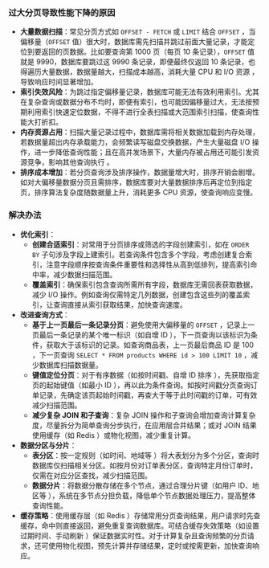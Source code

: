 ### 过大分页导致性能下降的原因

- **大量数据扫描**：常见分页方式如 `OFFSET - FETCH` 或 `LIMIT` 结合 `OFFSET` ，当偏移量（`OFFSET` 值）很大时，数据库需先扫描并跳过前面大量记录，才能定位到要返回的页数据。比如要查询第 1000 页（每页 10 条记录），`OFFSET` 值就是 9990，数据库要跳过这 9990 条记录，即便最终仅返回 10 条记录，也得遍历大量数据，数据量越大，扫描成本越高，消耗大量 CPU 和 I/O 资源 ，导致响应时间显著增加。
- **索引失效风险**：为跳过指定偏移量记录，数据库可能无法有效利用索引。尤其在复杂查询或数据分布不均时，即便有索引，也可能因偏移量过大，无法按预期利用索引快速定位数据，不得不进行全表扫描或大范围索引扫描，使查询性能大打折扣。
- **内存资源占用**：扫描大量记录过程中，数据库需将相关数据加载到内存处理，若数据量超出内存承载能力，会频繁读写磁盘交换数据，产生大量磁盘 I/O 操作，进一步降低查询性能；且在高并发场景下，大量内存被占用还可能引发资源竞争，影响其他查询执行 。
- **排序成本增加**：若分页查询涉及排序操作，数据量增大时，排序开销会剧增。如对大偏移量数据分页且需排序，数据库要对大量数据排序后再定位到指定页，排序算法复杂度随数据量上升，消耗更多 CPU 资源，使查询响应变慢。

### 解决办法

- **优化索引**：
    - **创建合适索引**：对常用于分页排序或筛选的字段创建索引，如在 `ORDER BY` 子句涉及字段上建索引。若查询条件包含多个字段，考虑创建复合索引，注意字段顺序按查询条件重要性和选择性从高到低排列，提高索引命中率，减少数据扫描范围。
    - **覆盖索引**：确保索引包含查询所需所有字段，数据库无需回表获取数据，减少 I/O 操作。例如查询仅需特定几列数据，创建包含这些列的覆盖索引，让查询直接从索引获取结果，加快查询速度。
- **改进查询方式**：
    - **基于上一页最后一条记录分页**：避免使用大偏移量的 `OFFSET` ，记录上一页最后一条记录的某个唯一标识（如自增 ID ），下一页查询以该标识为条件，获取大于该标识的记录。如查询商品表，上一页最后商品 ID 是 100 ，下一页查询 `SELECT * FROM products WHERE id > 100 LIMIT 10` ，减少数据库扫描数据量。
    - **键值定位分页**：对于有序数据（如按时间戳、自增 ID 排序 ），先获取指定页的起始键值（如最小 ID ），再以此为条件查询。如按时间戳分页查询订单记录，先确定该页起始时间戳，再查大于等于此时间戳的订单，可有效减少扫描范围。
    - **减少复杂 JOIN 和子查询**：复杂 JOIN 操作和子查询会增加查询计算复杂度，尽量拆分为简单查询分步执行，在应用层合并结果；或对 JOIN 结果使用缓存（如 Redis ）或物化视图，减少重复计算。
- **数据分区与分片**：
    - **表分区**：按一定规则（如时间、地域等 ）将大表划分为多个分区，查询时数据库仅扫描相关分区。如按月份对订单表分区，查询特定月份订单时，仅需在对应分区查找，减少扫描范围。
    - **数据分片**：将数据分散存储在多个节点，通过合理分片键（如用户 ID、地区等 ），系统在多节点分担负载，降低单个节点数据处理压力，提高整体查询性能。
- **缓存策略**：使用缓存层（如 Redis ）存储常用分页查询结果，用户请求时先查缓存，命中则直接返回，避免重复查询数据库。可结合缓存失效策略（如设置过期时间、手动刷新 ）保证数据实时性。对于计算复杂且查询频繁的分页请求，还可使用物化视图，预先计算并存储结果，定时或按需更新，加快查询响应。